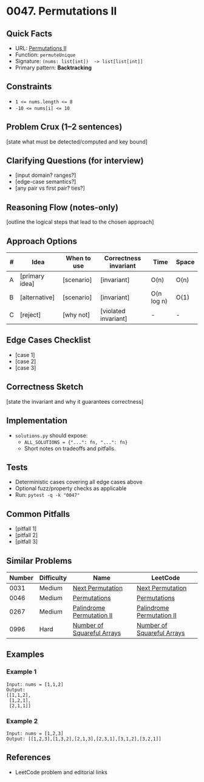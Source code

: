 # 0047. Permutations II

## Quick Facts

- URL: [Permutations II](https://leetcode.com/problems/permutations-ii/)
- Function: `permuteUnique`
- Signature: `(nums: list[int])  -> list[list[int]]`
- Primary pattern: **Backtracking**

## Constraints

- `1 <= nums.length <= 8`
- `-10 <= nums[i] <= 10`

## Problem Crux (1–2 sentences)

[state what must be detected/computed and key bound]

## Clarifying Questions (for interview)

- [input domain? ranges?]
- [edge-case semantics?]
- [any pair vs first pair? ties?]

## Reasoning Flow (notes-only)

[outline the logical steps that lead to the chosen approach]

## Approach Options

| # | Idea | When to use | Correctness invariant | Time | Space |
|---|------|-------------|-----------------------|------|-------|
| A | [primary idea] | [scenario] | [invariant] | O(n) | O(n) |
| B | [alternative] | [scenario] | [invariant] | O(n log n) | O(1) |
| C | [reject] | [why not] | [violated invariant] | - | - |

## Edge Cases Checklist

- [case 1]
- [case 2]
- [case 3]

## Correctness Sketch

[state the invariant and why it guarantees correctness]

## Implementation

- `solutions.py` should expose:
  - `ALL_SOLUTIONS = {"...": fn, "...": fn}`
  - Short notes on tradeoffs and pitfalls.

## Tests

- Deterministic cases covering all edge cases above
- Optional fuzz/property checks as applicable
- Run: `pytest -q -k "0047"`

## Common Pitfalls

- [pitfall 1]
- [pitfall 2]
- [pitfall 3]

## Similar Problems

| Number | Difficulty | Name | LeetCode |
|---|---|---|---|
| 0031 | Medium | [Next Permutation](../0031-next-permutation/readme.md) | [Next Permutation](https://leetcode.com/problems/next-permutation/) |
| 0046 | Medium | [Permutations](../0046-permutations/readme.md) | [Permutations](https://leetcode.com/problems/permutations/) |
| 0267 | Medium | [Palindrome Permutation II](../0267-palindrome-permutation-ii/readme.md) | [Palindrome Permutation II](https://leetcode.com/problems/palindrome-permutation-ii/) |
| 0996 | Hard | [Number of Squareful Arrays](../0996-number-of-squareful-arrays/readme.md) | [Number of Squareful Arrays](https://leetcode.com/problems/number-of-squareful-arrays/) |

## Examples

### Example 1

```text
Input: nums = [1,1,2]
Output:
[[1,1,2],
 [1,2,1],
 [2,1,1]]
```

### Example 2

```text
Input: nums = [1,2,3]
Output: [[1,2,3],[1,3,2],[2,1,3],[2,3,1],[3,1,2],[3,2,1]]
```

## References

- LeetCode problem and editorial links
